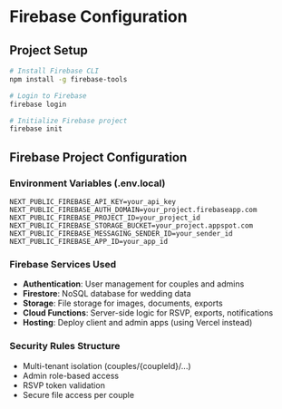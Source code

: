 # Firebase Configuration

## Project Setup

```bash
# Install Firebase CLI
npm install -g firebase-tools

# Login to Firebase
firebase login

# Initialize Firebase project
firebase init
```

## Firebase Project Configuration

### Environment Variables (.env.local)

```
NEXT_PUBLIC_FIREBASE_API_KEY=your_api_key
NEXT_PUBLIC_FIREBASE_AUTH_DOMAIN=your_project.firebaseapp.com
NEXT_PUBLIC_FIREBASE_PROJECT_ID=your_project_id
NEXT_PUBLIC_FIREBASE_STORAGE_BUCKET=your_project.appspot.com
NEXT_PUBLIC_FIREBASE_MESSAGING_SENDER_ID=your_sender_id
NEXT_PUBLIC_FIREBASE_APP_ID=your_app_id
```

### Firebase Services Used

- **Authentication**: User management for couples and admins
- **Firestore**: NoSQL database for wedding data
- **Storage**: File storage for images, documents, exports
- **Cloud Functions**: Server-side logic for RSVP, exports, notifications
- **Hosting**: Deploy client and admin apps (using Vercel instead)

### Security Rules Structure

- Multi-tenant isolation (couples/{coupleId}/...)
- Admin role-based access
- RSVP token validation
- Secure file access per couple